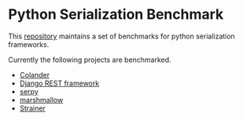# Python Serialization Benchmark

This [repository](http://github.com/voidfiles/python-serialization-benchmark) maintains a set of benchmarks for python serialization frameworks.

Currently the following projects are benchmarked.

* [Colander](http://docs.pylonsproject.org/projects/colander/en/latest/)
* [Django REST framework](http://www.django-rest-framework.org/)
* [serpy](https://github.com/clarkduvall/serpy)
* [marshmallow](https://marshmallow.readthedocs.io/en/latest/)
* [Strainer](https://github.com/voidfiles/strainer)

